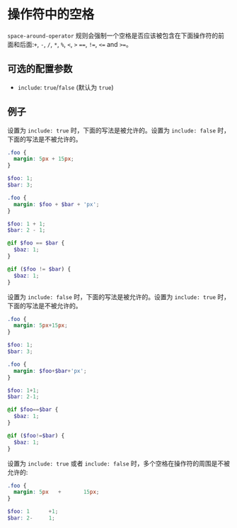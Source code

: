 # 操作符中的空格

`space-around-operator` 规则会强制一个空格是否应该被包含在下面操作符的前面和后面:`+`, `-`, `/`, `*`, `%`, `<`, `>` `==`, `!=`, `<=` and `>=`。

## 可选的配置参数

* `include`: `true`/`false` (默认为 `true`)

## 例子

设置为 `include: true` 时，下面的写法是被允许的。设置为 `include: false` 时，下面的写法是不被允许的。

```scss
.foo {
  margin: 5px + 15px;
}

$foo: 1;
$bar: 3;

.foo {
  margin: $foo + $bar + 'px';
}

$foo: 1 + 1;
$bar: 2 - 1;

@if $foo == $bar {
  $baz: 1;
}

@if ($foo != $bar) {
  $baz: 1;
}
```

设置为 `include: false` 时，下面的写法是被允许的。设置为 `include: true` 时，下面的写法是不被允许的。

```scss
.foo {
  margin: 5px+15px;
}

$foo: 1;
$bar: 3;

.foo {
  margin: $foo+$bar+'px';
}

$foo: 1+1;
$bar: 2-1;

@if $foo==$bar {
  $baz: 1;
}

@if ($foo!=$bar) {
  $baz: 1;
}
```
设置为 `include: true` 或者 `include: false` 时，多个空格在操作符的周围是不被允许的:

```scss
.foo {
  margin: 5px   +       15px;
}

$foo: 1      +1;
$bar: 2-     1;
```
